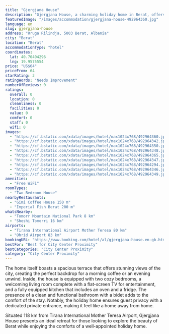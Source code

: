 ```yaml
---
title: "Gjergjana House"
description: "Gjergjana House, a charming holiday home in Berat, offers a unique blend of historical elegance and modern convenience."
featuredImage: "/images/accommodation/gjergjana-house-492964360.jpg"
language: en
slug: gjergjana-house
address: "Rruga Rilindja, 5003 Berat, Albania"
city: "Berat"
location: "Berat"
accommodationType: "hotel"
coordinates:
  lat: 40.70404296
  lng: 19.9575554
price: "US$64"
priceFrom: 64
starRating: 3
ratingWords: "Needs Improvement"
numberOfReviews: 0
ratings:
  overall: 0
  location: 0
  cleanliness: 0
  facilities: 0
  value: 0
  comfort: 0
  staff: 0
  wifi: 0
images:
  - "https://cf.bstatic.com/xdata/images/hotel/max1024x768/492964360.jpg?k=520a60a75bc66e1ebe5d84290984c2cc33ee273ab78e37d1b84b73c7e907105a&o=&hp=1"
  - "https://cf.bstatic.com/xdata/images/hotel/max1024x768/492964342.jpg?k=ffbfbecd4b6c41f31a5e82f364b654caa09175786a0836ff4f6aca8366211645&o=&hp=1"
  - "https://cf.bstatic.com/xdata/images/hotel/max1024x768/492964350.jpg?k=1b6f972ff2d2bd1afbed37f849689f5cb57418ecf97e853a850af7248647a4cb&o=&hp=1"
  - "https://cf.bstatic.com/xdata/images/hotel/max1024x768/492964348.jpg?k=ca586bdcb8cadc6daf76960fa23288f9335f63a6ddfa0a65201b003ed9c26722&o=&hp=1"
  - "https://cf.bstatic.com/xdata/images/hotel/max1024x768/492964365.jpg?k=607776ba4ee5dd32197959c1f9ed004954ba51a576da632b998a70ee7912d198&o=&hp=1"
  - "https://cf.bstatic.com/xdata/images/hotel/max1024x768/492964347.jpg?k=45e950c0f76d0b1e094cdda313e69b1c61a3aac78474cc5fca54cf838213ec39&o=&hp=1"
  - "https://cf.bstatic.com/xdata/images/hotel/max1024x768/492964294.jpg?k=ffe238dd5f6a470fb0f71b13031786d3ee9cc01b614db90a2cf54466b0d2ad01&o=&hp=1"
  - "https://cf.bstatic.com/xdata/images/hotel/max1024x768/492964346.jpg?k=2dd3b5119afa9dd8a5e42f112f1ce87279fbee012b1965ca09613a7b80364390&o=&hp=1"
  - "https://cf.bstatic.com/xdata/images/hotel/max1024x768/492964349.jpg?k=7d5842e8af401465d912de7a0b781863c30d0124196da922a9e4907b1d8d09ec&o=&hp=1"
amenities:
  - "Free WiFi"
roomTypes:
  - "Two-Bedroom House"
nearbyRestaurants:
  - "Gimi Coffee House 150 m"
  - "Imperial Fish Berat 200 m"
whatsNearby:
  - "Tomorr Mountain National Park 8 km"
  - "Sheshi Tomorri 16 km"
airports:
  - "Tirana International Airport Mother Teresa 80 km"
  - "Ohrid Airport 83 km"
bookingURL: "https://www.booking.com/hotel/al/gjergjana-house.en-gb.html?aid=8035640"
bestFor: "Best for City Center Proximity"
bestCategories: "City Center Proximity"
category: "City Center Proximity"
---
```


The home itself boasts a spacious terrace that offers stunning views of the city, creating the perfect backdrop for a morning coffee or an evening unwind. Inside, the house is equipped with two cozy bedrooms, a welcoming living room complete with a flat-screen TV for entertainment, and a fully equipped kitchen that includes an oven and a fridge. The presence of a clean and functional bathroom with a bidet adds to the comfort of the stay. Notably, the holiday home ensures guest privacy with a dedicated private entrance, making it feel like a home away from home.

Situated 118 km from Tirana International Mother Teresa Airport, Gjergjana House presents an ideal retreat for those looking to explore the beauty of Berat while enjoying the comforts of a well-appointed holiday home.